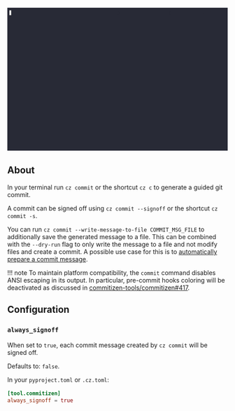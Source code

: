 ![Using commitizen cli](images/demo.gif)

## About

In your terminal run `cz commit` or the shortcut `cz c` to generate a guided git commit.

A commit can be signed off using `cz commit --signoff` or the shortcut `cz commit -s`.

You can run `cz commit --write-message-to-file COMMIT_MSG_FILE` to additionally save the
generated message to a file. This can be combined with the `--dry-run` flag to only
write the message to a file and not modify files and create a commit. A possible use
case for this is to [automatically prepare a commit message](./tutorials/auto_prepare_commit_message.md).

!!! note
    To maintain platform compatibility, the `commit` command disables ANSI escaping in its output.
    In particular, pre-commit hooks coloring will be deactivated as discussed in [commitizen-tools/commitizen#417](https://github.com/commitizen-tools/commitizen/issues/417).

## Configuration

### `always_signoff`

When set to `true`, each commit message created by `cz commit` will be signed off.

Defaults to: `false`.

In your `pyproject.toml` or `.cz.toml`:

```toml
[tool.commitizen]
always_signoff = true
```
